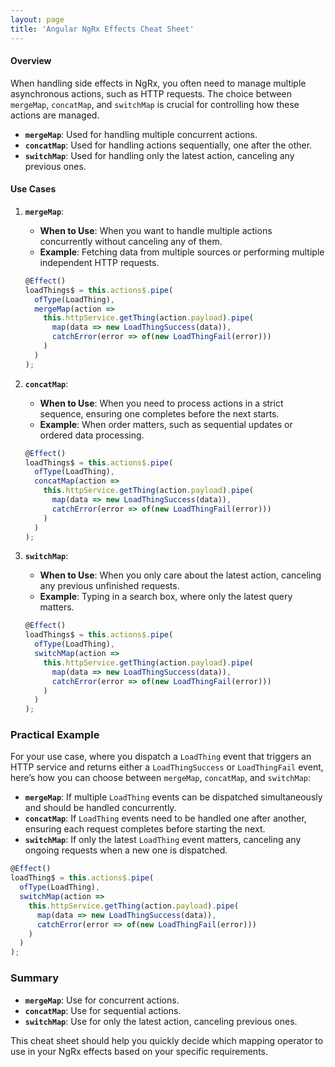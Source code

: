 ```yaml
---
layout: page
title: 'Angular NgRx Effects Cheat Sheet'
---
```


#### Overview
When handling side effects in NgRx, you often need to manage multiple asynchronous actions, such as HTTP requests. The choice between `mergeMap`, `concatMap`, and `switchMap` is crucial for controlling how these actions are managed.

- **`mergeMap`**: Used for handling multiple concurrent actions.
- **`concatMap`**: Used for handling actions sequentially, one after the other.
- **`switchMap`**: Used for handling only the latest action, canceling any previous ones.

#### Use Cases

1. **`mergeMap`**: 
   - **When to Use**: When you want to handle multiple actions concurrently without canceling any of them.
   - **Example**: Fetching data from multiple sources or performing multiple independent HTTP requests.
   ```typescript
   @Effect()
   loadThings$ = this.actions$.pipe(
     ofType(LoadThing),
     mergeMap(action =>
       this.httpService.getThing(action.payload).pipe(
         map(data => new LoadThingSuccess(data)),
         catchError(error => of(new LoadThingFail(error)))
       )
     )
   );
   ```

2. **`concatMap`**: 
   - **When to Use**: When you need to process actions in a strict sequence, ensuring one completes before the next starts.
   - **Example**: When order matters, such as sequential updates or ordered data processing.
   ```typescript
   @Effect()
   loadThings$ = this.actions$.pipe(
     ofType(LoadThing),
     concatMap(action =>
       this.httpService.getThing(action.payload).pipe(
         map(data => new LoadThingSuccess(data)),
         catchError(error => of(new LoadThingFail(error)))
       )
     )
   );
   ```

3. **`switchMap`**: 
   - **When to Use**: When you only care about the latest action, canceling any previous unfinished requests.
   - **Example**: Typing in a search box, where only the latest query matters.
   ```typescript
   @Effect()
   loadThings$ = this.actions$.pipe(
     ofType(LoadThing),
     switchMap(action =>
       this.httpService.getThing(action.payload).pipe(
         map(data => new LoadThingSuccess(data)),
         catchError(error => of(new LoadThingFail(error)))
       )
     )
   );
   ```

### Practical Example
For your use case, where you dispatch a `LoadThing` event that triggers an HTTP service and returns either a `LoadThingSuccess` or `LoadThingFail` event, here’s how you can choose between `mergeMap`, `concatMap`, and `switchMap`:

- **`mergeMap`**: If multiple `LoadThing` events can be dispatched simultaneously and should be handled concurrently.
- **`concatMap`**: If `LoadThing` events need to be handled one after another, ensuring each request completes before starting the next.
- **`switchMap`**: If only the latest `LoadThing` event matters, canceling any ongoing requests when a new one is dispatched.

```typescript
@Effect()
loadThing$ = this.actions$.pipe(
  ofType(LoadThing),
  switchMap(action =>
    this.httpService.getThing(action.payload).pipe(
      map(data => new LoadThingSuccess(data)),
      catchError(error => of(new LoadThingFail(error)))
    )
  )
);
```

### Summary
- **`mergeMap`**: Use for concurrent actions.
- **`concatMap`**: Use for sequential actions.
- **`switchMap`**: Use for only the latest action, canceling previous ones.

This cheat sheet should help you quickly decide which mapping operator to use in your NgRx effects based on your specific requirements.